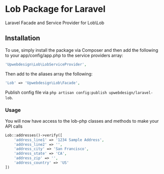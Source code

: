 Lob Package for Laravel
============

Laravel Facade and Service Provider for Lob\Lob

Installation
---
To use, simply install the package via Composer and then add the following to your app/config/app.php to the service providers array:

```php
'Upwebdesign\Lob\LobServiceProvider',
```

Then add to the aliases array the following:
```php
'Lob' => 'Upwebdesign\Lob\Facade',
```

Publish config file via `php artisan config:publish upwebdesign/laravel-lob`.

### Usage

You will now have access to the lob-php classes and methods to make your API calls
```php
Lob::addresses()->verify([
    'address_line1' => '1234 Sample Address',
    'address_line2' => '',
    'address_city' => 'San Francisco',
    'address_state' => 'CA',
    'address_zip' => '',
    'address_country' => 'US'
])
```
